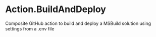 # Action.BuildAndDeploy
Composite GitHub action to build and deploy a MSBuild solution using settings from a .env file
